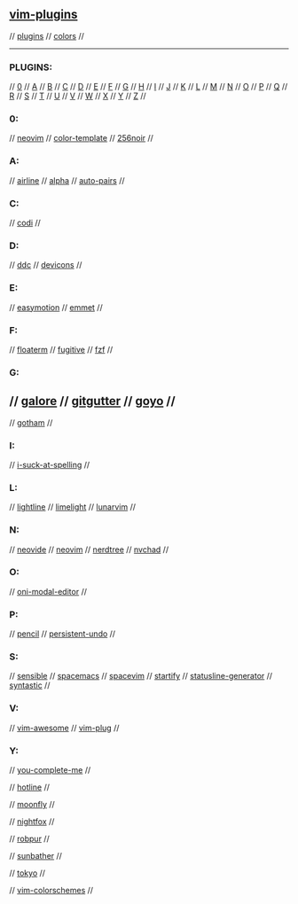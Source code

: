 ## [vim-plugins](https://github.com/topics/vim)

// [plugins](#plugins) // [colors](#colors) //

---

### PLUGINS:

// [0](#0) // [A](#a) // [B](#b) // [C](#c) // [D](#d) // [E](#e) // [F](#f) // [G](#g)
// [H](#h) // [I](#i) // [J](#j) // [K](#k) // [L](#l) // [M](#m) // [N](#n) // [O](#o)
// [P](#p) // [Q](#q) // [R](#r) // [S](#s) // [T](#t) // [U](#u) // [V](#v) // [W](#w)
// [X](#x) // [Y](#y) // [Z](#z) //

### 0:
// [neovim](https://github.com/topics/neovim)
// [color-template](https://github.com/lifepillar/vim-colortemplate)
// [256noir](https://github.com/andreasvc/vim-256noir)
//

### A:
// [airline](https://github.com/vim-airline/vim-airline)
// [alpha](https://github.com/goolord/alpha-nvim)
// [auto-pairs](https://github.com/jiangmiao/auto-pairs)
//

### C:
// [codi](https://github.com/metakirby5/codi.vim)
//

### D:
// [ddc](https://github.com/Shougo/ddc.vim)
// [devicons](https://github.com/ryanoasis/vim-devicons)
//

### E:
// [easymotion](https://github.com/easymotion/vim-easymotion)
// [emmet](https://github.com/mattn/emmet-vim)
//

### F:
// [floaterm](https://github.com/voldikss/vim-floaterm)
// [fugitive](https://github.com/tpope/vim-fugitive)
// [fzf](https://github.com/junegunn/fzf.vim)
//

### G:
// [galore](https://github.com/mhinz/vim-galore)
// [gitgutter](https://github.com/airblade/vim-gitgutter)
// [goyo](https://github.com/junegunn/goyo.vim)
//
---
// [gotham](https://github.com/whatyouhide/vim-gotham)
//

### I:
// [i-suck-at-spelling](https://github.com/Pocco81/ISuckAtSpelling.nvim)
//

### L:
// [lightline](https://github.com/itchyny/lightline.vim)
// [limelight](https://github.com/junegunn/limelight.vim)
// [lunarvim](https://github.com/LunarVim/LunarVim)
//

### N:
// [neovide](https://github.com/Kethku/neovide)
// [neovim](https://github.com/neovim/neovim)
// [nerdtree](https://github.com/preservim/nerdtree)
// [nvchad](https://github.com/NvChad/NvChad)
//

### O:
// [oni-modal-editor](https://github.com/onivim/oni)
//

### P:
// [pencil](https://github.com/preservim/vim-pencil)
// [persistent-undo](https://jovicailic.org/2017/04/vim-persistent-undo/)
//

### S:
// [sensible](https://github.com/tpope/vim-sensible)
// [spacemacs](https://www.spacemacs.org/)
// [spacevim](https://spacevim.org/)
// [startify](https://github.com/mhinz/vim-startify)
// [statusline-generator](https://www.tdaly.co.uk/projects/vim-statusline-generator/)
// [syntastic](https://github.com/vim-syntastic/syntastic)
//

### V:
// [vim-awesome](https://vimawesome.com/)
// [vim-plug](https://github.com/junegunn/vim-plug)
//

### Y:
// [you-complete-me](https://github.com/ycm-core/YouCompleteMe)
//


// [hotline](https://github.com/ronwoch/hotline-vim)
//

// [moonfly](https://github.com/bluz71/vim-moonfly-colors)
//

// [nightfox](https://github.com/EdenEast/nightfox.nvim)
//

// [robpur](https://github.com/skurob/robpur-vim)
//

// [sunbather](https://github.com/nikolvs/vim-sunbather)
//

// [tokyo](https://github.com/folke/tokyonight.nvim)
//

// [vim-colorschemes](https://vimcolorschemes.com/)
//

